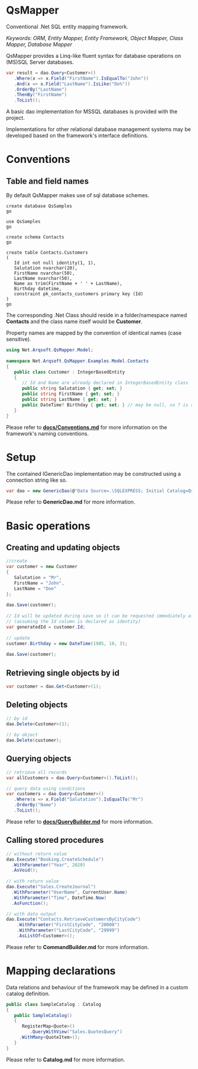 # QsMapper
Conventional .Net SQL entity mapping framework.

*Keywords: ORM, Entity Mapper, Entity Framework, Object Mapper, Class Mapper, Database Mapper*

QsMapper provides a Linq-like fluent syntax for database operations on (MS)SQL Server databases.

```csharp
var result = dao.Query<Customer>()  
   .Where(x => x.Field("FirstName").IsEqualTo("John"))  
   .And(x => x.Field("LastName").IsLike("Do%"))  
   .OrderBy("LastName")  
   .ThenBy("FirstName")  
   .ToList();
```

A basic dao implementation for MSSQL databases is provided with the project. 

Implementations for other relational database management systems may be developed based on the framework's interface definitions.

# Conventions

## Table and field names

By default QsMapper makes use of sql database schemes.

```tsql
create database QsSamples
go 

use QsSamples
go

create schema Contacts
go
    
create table Contacts.Customers
(
   Id int not null identity(1, 1),
   Salutation nvarchar(20),
   FirstName nvarchar(50),
   LastName nvarchar(50),
   Name as trim(FirstName + ' ' + LastName),
   Birthday datetime,
   constraint pk_contacts_customers primary key (Id)
)
go
```

The corresponding .Net Class should reside in a folder/namespace named **Contacts** and the class name itself would be **Customer**.

Property names are mapped by the convention of identical names (case sensitive).

```csharp
using Net.Arqsoft.QsMapper.Model; 
    
namespace Net.Arqsoft.QsMapper.Examples.Model.Contacts
{
   public class Customer : IntegerBasedEntity
   {
      // Id and Name are already declared in IntegerBasedEntity class
      public string Salutation { get; set; }
      public string FirstName { get; set; }
      public string LastName { get; set; }
      public DateTime? Birthday { get; set; } // may be null, so ? is recommended but optional
   }
}
```

Please refer to [**docs/Conventions.md**](https://github.com/pandaloupe/QsMapper/blob/master/doc/Conventions.md) for more information on the framework's naming conventions.


# Setup

The contained IGenericDao implementation may be constructed using a connection string like so.

```csharp
var dao = new GenericDao(@"Data Source=.\SQLEXPRESS; Initial Catalog=QsSamples;Integrated Security=True");
```

Please refer to **GenericDao.md** for more information.

# Basic operations

## Creating and updating objects

```csharp
//create
var customer = new Customer
{
   Salutation = "Mr",
   FirstName = "John",
   LastName = "Doe"
};
   
dao.Save(customer);
    
// Id will be updated during save so it can be requested immediately after
// (assuming the Id column is declared as identity)
var generatedId = customer.Id;
   
// update
customer.Birthday = new DateTime(1985, 10, 3);
    
dao.Save(customer);
```
    
## Retrieving single objects by id

```csharp
var customer = dao.Get<Customer>(1);
```

## Deleting objects

```csharp
// by id
dao.Delete<Customer>(1);
	
// by object
dao.Delete(customer);
```

## Querying objects

```csharp
// retrieve all records
var allCustomers = dao.Query<Customer>().ToList();

// query data using conditions
var customers = dao.Query<Customer>()
   .Where(x => x.Field("Salutation").IsEqualTo("Mr")
   .OrderBy("Name")
   .ToList();
```

Please refer to [**docs/QueryBuilder.md**](https://github.com/pandaloupe/QsMapper/blob/master/doc/QueryBuilder.md) for more information.

## Calling stored procedures

```csharp
// without return value
dao.Execute("Booking.CreateSchedule")
  .WithParameter("Year", 2020)
  .AsVoid();
      
// with return value
dao.Execute("Sales.CreateJournal")
  .WithParameter("UserName", CurrentUser.Name)
  .WithParameter("Time", DateTime.Now)
  .AsFunction();

// with data output
dao.Execute("Contacts.RetrieveCustomersByCityCode")
    .WithParamter("FirstCityCode", "20000")
    .WithParameter("LastCityCode", "29999")
    .AsListOf<Customer>();
```

Please refer to **CommandBuilder.md** for more information.

# Mapping declarations

Data relations and behaviour of the framework may be defined in a custom catalog definition.

```csharp
public class SampleCatalog : Catalog
{
   public SampleCatalog() 
   {
      RegisterMap<Quote>()
         .QueryWithView("Sales.QuotesQuery")
	 .WithMany<QuoteItem>();
   }
}
```

Please refer to **Catalog.md** for more information.
